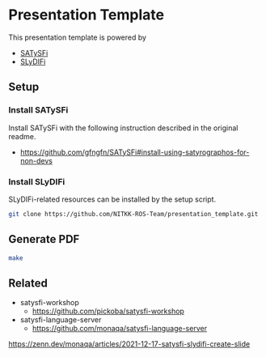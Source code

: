 # Presentation Template
This presentation template is powered by
- [SATySFi](https://github.com/gfngfn/SATySFi)
- [SLyDIFi](https://github.com/monaqa/slydifi)

## Setup
### Install SATySFi
Install SATySFi with the following instruction described in the original readme.
- https://github.com/gfngfn/SATySFi#install-using-satyrographos-for-non-devs

### Install SLyDIFi
SLyDIFi-related resources can be installed by the setup script.
```zsh
git clone https://github.com/NITKK-ROS-Team/presentation_template.git
```

## Generate PDF
```sh
make
```

## Related
- satysfi-workshop
  - https://github.com/pickoba/satysfi-workshop
- satysfi-language-server
  - https://github.com/monaqa/satysfi-language-server

https://zenn.dev/monaqa/articles/2021-12-17-satysfi-slydifi-create-slide